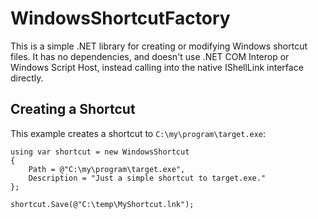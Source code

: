 # WindowsShortcutFactory

This is a simple .NET library for creating or modifying Windows shortcut files. It has no dependencies, and doesn't use .NET COM Interop or Windows Script Host, instead calling into the native IShellLink interface directly.

## Creating a Shortcut

This example creates a shortcut to `C:\my\program\target.exe`:

    using var shortcut = new WindowsShortcut
    {
        Path = @"C:\my\program\target.exe",
        Description = "Just a simple shortcut to target.exe."
	};
    
    shortcut.Save(@"C:\temp\MyShortcut.lnk");
